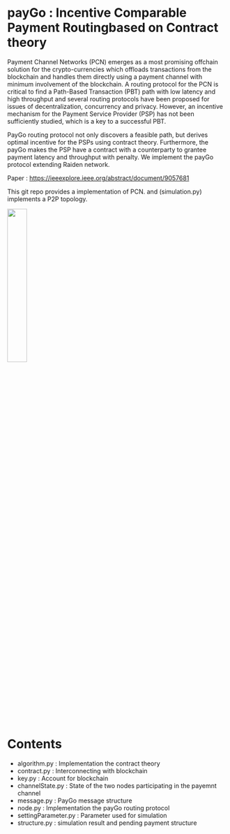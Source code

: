 # payGo : Incentive Comparable Payment Routingbased on Contract theory

Payment Channel Networks (PCN) emerges as a most promising offchain solution for the crypto-currencies which offloads transactions from the blockchain and handles them directly using a payment channel with minimum involvement of the blockchain. A routing protocol  for the PCN is critical to find a Path-Based Transaction (PBT) path with low latency and high throughput and several routing protocols  have been proposed for issues of decentralization, concurrency and privacy. However, an incentive mechanism for the Payment Service Provider (PSP) has not been sufficiently studied, which is a key to a successful  PBT.  

PayGo routing protocol not only discovers a feasible path, but derives optimal incentive for the PSPs using contract theory. Furthermore, the payGo makes the PSP have a contract with a counterparty to grantee payment latency and throughput with penalty. We implement the payGo protocol extending Raiden network. 

Paper : https://ieeexplore.ieee.org/abstract/document/9057681

This git repo provides a implementation of PCN. and (simulation.py) implements a P2P topology.  

<img src="https://user-images.githubusercontent.com/35050199/78328119-572a2200-75b9-11ea-8060-431963dd0821.png" width="30%"></img>

# Contents
<ul>
  <li>algorithm.py : Implementation the contract theory</li>
  <li>contract.py : Interconnecting with blockchain</li>
  <li>key.py : Account for blockchain</li>
  <li>channelState.py : State of the two nodes participating in the payemnt channel</li>
  <li>message.py : PayGo message structure</li>
  <li>node.py : Implementation the payGo routing protocol</li>
  <li>settingParameter.py : Parameter used for simulation</li>
  <li>structure.py : simulation result and pending payment structure</li>
</ul>





